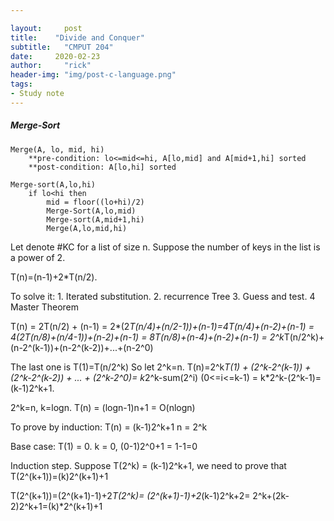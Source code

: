 ```yaml
---

layout:     post
title:    "Divide and Conquer"
subtitle:   "CMPUT 204"
date:     2020-02-23
author:     "rick"
header-img: "img/post-c-language.png"
tags:
- Study note
---
```


##### Merge-Sort

```
Merge(A, lo, mid, hi)
	**pre-condition: lo<=mid<=hi, A[lo,mid] and A[mid+1,hi] sorted
	**post-condition: A[lo,hi] sorted
	
Merge-sort(A,lo,hi)
	if lo<hi then
		mid = floor((lo+hi)/2)
		Merge-Sort(A,lo,mid)
		Merge-sort(A,mid+1,hi)
		Merge(A,lo,mid,hi)
```

Let denote #KC for a list of size n. Suppose the number of keys in the list is a power of 2.

T(n)=(n-1)+2*T(n/2).

To solve it: 1. Iterated substitution. 2. recurrence Tree 3. Guess and test. 4 Master Theorem

T(n) = 2T(n/2) + (n-1) = 2*(2*T(n/4)+(n/2-1))+(n-1)=4T(n/4)+(n-2)+(n-1) = 4(2T(n/8)+(n/4-1))+(n-2)+(n-1) = 8T(n/8)+(n-4)+(n-2)+(n-1) = 2^k*T(n/2^k)+(n-2^(k-1))+(n-2^(k-2))+...+(n-2^0)

The last one is T(1)=T(n/2^k) So let 2^k=n. T(n)=2^k*T(1) + (2^k-2^(k-1)) + (2^k-2^(k-2)) + ... + (2^k-2^0)= k*2^k-sum(2^i) (0<=i<=k-1) = k*2^k-(2^k-1)=(k-1)2^k+1.

2^k=n, k=logn. T(n) = (logn-1)n+1 =  O(nlogn)

To prove by induction: T(n) = (k-1)2^k+1    n = 2^k

Base case: T(1) = 0. k = 0, (0-1)2^0+1 = 1-1=0

Induction step. Suppose T(2^k) = (k-1)2^k+1, we need to prove that T(2^(k+1))=(k)2^(k+1)+1

T(2^(k+1))=(2^(k+1)-1)+2*T(2^k)= (2^(k+1)-1)+2*(k-1)2^k+2= 2^k+(2k-2)2^k+1=(k)*2^(k+1)+1







